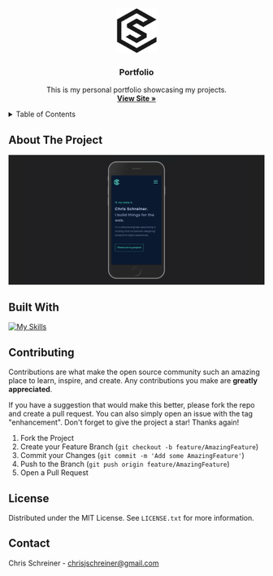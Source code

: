 <!-- PROJECT LOGO -->
<br />
<div align="center">
  <a href="https://github.com/chrisjschreiner/Portfolio">
    <img src="src/assets/logo_black.png" alt="Logo" width="80" height="90">
  </a>

<h3 align="center">Portfolio</h3>

  <p align="center">
    This is my personal portfolio showcasing my projects.
    <br />
    <a href="https://portfolio-lfqq.onrender.com"><Strong>View Site »</Strong></a>
  </p>
</div>

<!-- TABLE OF CONTENTS -->
<details>
  <summary>Table of Contents</summary>
  <ol>
    <li><a href="#about-the-project">About The Project</a></li>
    <li><a href="#built-with">Built With</a></li>
    <li><a href="#contributing">Contributing</a></li>
    <li><a href="#license">License</a></li>
    <li><a href="#contact">Contact</a></li>
  </ol>
</details>

<!-- ABOUT THE PROJECT -->
## About The Project

![Portfolio Screen Shot][product-screenshot]

## Built With

[![My Skills](https://skillicons.dev/icons?i=html,css,js,react,sass,vscode&perline=18)](https://skillicons.dev)

<!-- CONTRIBUTING -->
## Contributing

Contributions are what make the open source community such an amazing place to learn, inspire, and create. Any contributions you make are **greatly appreciated**.

If you have a suggestion that would make this better, please fork the repo and create a pull request. You can also simply open an issue with the tag "enhancement".
Don't forget to give the project a star! Thanks again!

1. Fork the Project
2. Create your Feature Branch (`git checkout -b feature/AmazingFeature`)
3. Commit your Changes (`git commit -m 'Add some AmazingFeature'`)
4. Push to the Branch (`git push origin feature/AmazingFeature`)
5. Open a Pull Request

<!-- LICENSE -->
## License

Distributed under the MIT License. See `LICENSE.txt` for more information.

<!-- CONTACT -->
## Contact

Chris Schreiner - chrisjschreiner@gmail.com

<!-- MARKDOWN LINKS & IMAGES -->
<!-- https://www.markdownguide.org/basic-syntax/#reference-style-links -->
[contributors-shield]: https://img.shields.io/github/contributors/chrisjschreiner/Portfolio.svg?style=for-the-badge
[contributors-url]: https://github.com/chrisjschreiner/Portfolio/graphs/contributors
[forks-shield]: https://img.shields.io/github/forks/chrisjschreiner/Portfolio.svg?style=for-the-badge
[forks-url]: https://github.com/chrisjschreiner/Portfolio/network/members
[stars-shield]: https://img.shields.io/github/stars/chrisjschreiner/Portfolio.svg?style=for-the-badge
[stars-url]: https://github.com/chrisjschreiner/Portfolio/stargazers
[issues-shield]: https://img.shields.io/github/issues/chrisjschreiner/Portfolio.svg?style=for-the-badge
[issues-url]: https://github.com/chrisjschreiner/Portfolio/issues
[license-shield]: https://img.shields.io/github/license/chrisjschreiner/Portfolio.svg?style=for-the-badge
[license-url]: https://github.com/chrisjschreiner/Portfolio/blob/master/LICENSE.txt
[linkedin-shield]: https://img.shields.io/badge/-LinkedIn-black.svg?style=for-the-badge&logo=linkedin&colorB=555
[linkedin-url]: https://linkedin.com/in/linkedin_username
[product-screenshot]: src/assets/portfolio_screenshot_mobile.png
[Next.js]: https://img.shields.io/badge/next.js-000000?style=for-the-badge&logo=nextdotjs&logoColor=white
[Next-url]: https://nextjs.org/
[React.js]: https://img.shields.io/badge/React-20232A?style=for-the-badge&logo=react&logoColor=61DAFB
[React-url]: https://reactjs.org/
[Vue.js]: https://img.shields.io/badge/Vue.js-35495E?style=for-the-badge&logo=vuedotjs&logoColor=4FC08D
[Vue-url]: https://vuejs.org/
[Angular.io]: https://img.shields.io/badge/Angular-DD0031?style=for-the-badge&logo=angular&logoColor=white
[Angular-url]: https://angular.io/
[Svelte.dev]: https://img.shields.io/badge/Svelte-4A4A55?style=for-the-badge&logo=svelte&logoColor=FF3E00
[Svelte-url]: https://svelte.dev/
[Laravel.com]: https://img.shields.io/badge/Laravel-FF2D20?style=for-the-badge&logo=laravel&logoColor=white
[Laravel-url]: https://laravel.com
[Bootstrap.com]: https://img.shields.io/badge/Bootstrap-563D7C?style=for-the-badge&logo=bootstrap&logoColor=white
[Bootstrap-url]: https://getbootstrap.com
[JQuery.com]: https://img.shields.io/badge/jQuery-0769AD?style=for-the-badge&logo=jquery&logoColor=white
[JQuery-url]: https://jquery.com 

